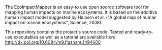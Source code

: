 The EcoImpactMapper is an easy-to use open source software tool for mapping human impacts on marine ecosystems. It is based on the additive human impact model suggested by Halpern et al. ("A global map of human impact on marine ecosystems", Science, 2008).

This repository contains the project's source code. Tested and ready-to-use executables as well as a tutorial are available here: http://dx.doi.org/10.6084/m9.figshare.1494600

